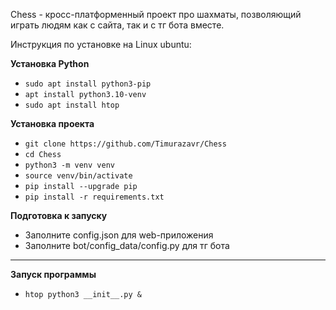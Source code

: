 Chess - кросс-платформенный проект про шахматы, позволяющий играть людям как с сайта, так и с тг бота вместе.

Инструкция по установке на Linux ubuntu:

**Установка Python**

* `sudo apt install python3-pip`
* `apt install python3.10-venv`
* `sudo apt install htop`

**Установка проекта**

* `git clone https://github.com/Timurazavr/Chess`
* `cd Chess`
* `python3 -m venv venv`
* `source venv/bin/activate`
* `pip install --upgrade pip`
* `pip install -r requirements.txt`

**Подготовка к запуску**

* Заполните config.json для web-приложения
* Заполните bot/config_data/config.py для тг бота

****
**Запуск программы**

* `htop python3 __init__.py &`